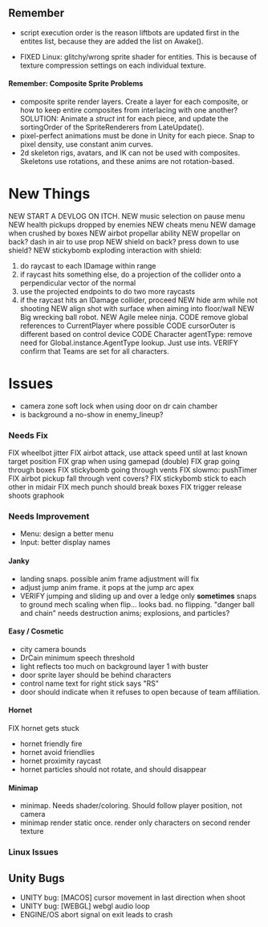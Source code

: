 
## Remember
* script execution order is the reason liftbots are updated first in the entites list, because they are added the list on Awake().
+ FIXED Linux: glitchy/wrong sprite shader for entities. This is because of texture compression settings on each individual texture.

#### Remember: Composite Sprite Problems
+ composite sprite render layers. Create a layer for each composite, or how to keep entire composites from interlacing with one another? SOLUTION: Animate a *struct* int for each piece, and update the sortingOrder of the SpriteRenderers from LateUpdate().
+ pixel-perfect animations must be done in Unity for each piece. Snap to pixel density, use constant anim curves.
+ 2d skeleton rigs, avatars, and IK can not be used with composites. Skeletons use rotations, and these anims are not rotation-based.


# New Things
NEW START A DEVLOG ON ITCH.
NEW music selection on pause menu
NEW health pickups dropped by enemies
NEW cheats menu
NEW damage when crushed by boxes
NEW airbot propellar ability
NEW propellar on back? dash in air to use prop
NEW shield on back? press down to use shield?
NEW stickybomb exploding interaction with shield:
  1) do raycast to each IDamage within range
  2) if raycast hits something else, do a projection of the collider onto a perpendicular vector of the normal
  3) use the projected endpoints to do two more raycasts
  4) if the raycast hits an IDamage collider, proceed
NEW hide arm while not shooting
NEW align shot with surface when aiming into floor/wall
NEW Big wrecking ball robot.
NEW Agile melee ninja.
CODE remove global references to CurrentPlayer where possible
CODE cursorOuter is different based on control device
CODE Character agentType: remove need for Global.instance.AgentType lookup. Just use ints.
VERIFY confirm that Teams are set for all characters.

# Issues

- camera zone soft lock when using door on dr cain chamber
- is background a no-show in enemy_lineup?

### Needs Fix
FIX wheelbot jitter
FIX airbot attack, use attack speed until at last known target position
FIX grap when using gamepad (double)
FIX grap going through boxes
FIX stickybomb going through vents
FIX slowmo: pushTimer
FIX airbot pickup fall through vent covers?
FIX stickybomb stick to each other in midair
FIX mech punch should break boxes
FIX trigger release shoots graphook

### Needs Improvement
- Menu: design a better menu
- Input: better display names

#### Janky
- landing snaps. possible anim frame adjustment will fix
- adjust jump anim frame. it pops at the jump arc apex
- VERIFY jumping and sliding up and over a ledge only **sometimes** snaps to ground
mech scaling when flip... looks bad. no flipping.
"danger ball and chain" needs destruction anims; explosions, and particles?


#### Easy / Cosmetic
- city camera bounds
- DrCain minimum speech threshold
- light reflects too much on background layer 1 with buster
- door sprite layer should be behind characters
- control name text for right stick says "RS"
- door should indicate when it refuses to open because of team affiliation.

#### Hornet
FIX hornet gets stuck
- hornet friendly fire
- hornet avoid friendlies
- hornet proximity raycast
- hornet particles should not rotate, and should disappear

#### Minimap
- minimap. Needs shader/coloring. Should follow player position, not camera
- minimap render static once. render only characters on second render texture


### Linux Issues


## Unity Bugs
- UNITY bug: [MACOS] cursor movement in last direction when shoot
- UNITY bug: [WEBGL] webgl audio loop
- ENGINE/OS abort signal on exit leads to crash
